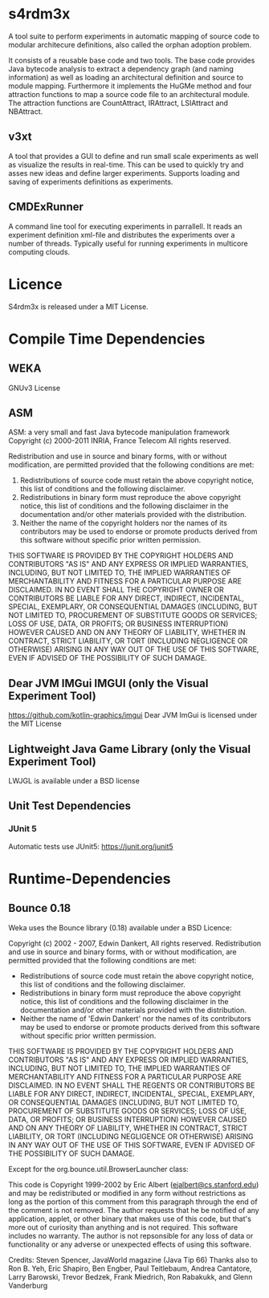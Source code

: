 # s4rdm3x
A tool suite to perform experiments in automatic mapping of source code to modular architecure definitions, also called the orphan adoption problem.

It consists of a reusable base code and two tools.
The base code provides Java bytecode analysis to extract a dependency graph (and naming information) as well as loading an architectural definition and source to module mapping. Furthermore it implements the HuGMe method and four attraction functions to map a source code file to an architectural module. The attraction functions are CountAttract, IRAttract, LSIAttract and NBAttract.

## v3xt
A tool that provides a GUI to define and run small scale experiments as well as visualize the results in real-time. This can be used to quickly try and asses new ideas and define larger experiments. Supports loading and saving of experiments definitions as experiments.

## CMDExRunner
A command line tool for executing experiments in parrallell. It reads an experiment definition xml-file and distributes the experiments over a number of threads. Typically useful for running experiments in multicore computing clouds.

# Licence
S4rdm3x is released under a MIT License.

# Compile Time Dependencies
## WEKA
GNUv3 License

## ASM
ASM: a very small and fast Java bytecode manipulation framework
Copyright (c) 2000-2011 INRIA, France Telecom
All rights reserved.

Redistribution and use in source and binary forms, with or without
modification, are permitted provided that the following conditions
are met:
1. Redistributions of source code must retain the above copyright
  notice, this list of conditions and the following disclaimer.
2. Redistributions in binary form must reproduce the above copyright
  notice, this list of conditions and the following disclaimer in the
  documentation and/or other materials provided with the distribution.
3. Neither the name of the copyright holders nor the names of its
  contributors may be used to endorse or promote products derived from
  this software without specific prior written permission.

THIS SOFTWARE IS PROVIDED BY THE COPYRIGHT HOLDERS AND CONTRIBUTORS "AS IS"
AND ANY EXPRESS OR IMPLIED WARRANTIES, INCLUDING, BUT NOT LIMITED TO, THE
IMPLIED WARRANTIES OF MERCHANTABILITY AND FITNESS FOR A PARTICULAR PURPOSE
ARE DISCLAIMED. IN NO EVENT SHALL THE COPYRIGHT OWNER OR CONTRIBUTORS BE
LIABLE FOR ANY DIRECT, INDIRECT, INCIDENTAL, SPECIAL, EXEMPLARY, OR
CONSEQUENTIAL DAMAGES (INCLUDING, BUT NOT LIMITED TO, PROCUREMENT OF
SUBSTITUTE GOODS OR SERVICES; LOSS OF USE, DATA, OR PROFITS; OR BUSINESS
INTERRUPTION) HOWEVER CAUSED AND ON ANY THEORY OF LIABILITY, WHETHER IN
CONTRACT, STRICT LIABILITY, OR TORT (INCLUDING NEGLIGENCE OR OTHERWISE)
ARISING IN ANY WAY OUT OF THE USE OF THIS SOFTWARE, EVEN IF ADVISED OF
THE POSSIBILITY OF SUCH DAMAGE.

## Dear JVM IMGui IMGUI (only the Visual Experiment Tool)
https://github.com/kotlin-graphics/imgui
Dear JVM ImGui is licensed under the MIT License

## Lightweight Java Game Library (only the Visual Experiment Tool)
LWJGL is available under a BSD license

## Unit Test Dependencies
### JUnit 5
Automatic tests use JUnit5: https://junit.org/junit5

# Runtime-Dependencies
## Bounce 0.18
Weka uses the Bounce library (0.18) available under a BSD Licence:

Copyright (c) 2002 - 2007, Edwin Dankert, All rights reserved.
Redistribution and use in source and binary forms, with or without 
modification, are permitted provided that the following conditions are met:
* Redistributions of source code must retain the above copyright notice, this list of conditions and the following disclaimer.
* Redistributions in binary form must reproduce the above copyright notice, this list of conditions and the following disclaimer in the documentation and/or other materials provided with the distribution. 
* Neither the name of 'Edwin Dankert' nor the names of its contributors may be used to endorse or promote products derived from this software without specific prior written permission. 
 
 THIS SOFTWARE IS PROVIDED BY THE COPYRIGHT HOLDERS AND CONTRIBUTORS "AS IS" 
 AND ANY EXPRESS OR IMPLIED WARRANTIES, INCLUDING, BUT NOT LIMITED TO, THE 
 IMPLIED WARRANTIES OF MERCHANTABILITY AND FITNESS FOR A PARTICULAR PURPOSE 
 ARE DISCLAIMED. IN NO EVENT SHALL THE REGENTS OR CONTRIBUTORS BE LIABLE FOR 
 ANY DIRECT, INDIRECT, INCIDENTAL, SPECIAL, EXEMPLARY, OR CONSEQUENTIAL 
 DAMAGES (INCLUDING, BUT NOT LIMITED TO, PROCUREMENT OF SUBSTITUTE GOODS OR 
 SERVICES; LOSS OF USE, DATA, OR PROFITS; OR BUSINESS INTERRUPTION) HOWEVER 
 CAUSED AND ON ANY THEORY OF LIABILITY, WHETHER IN CONTRACT, STRICT LIABILITY, 
 OR TORT (INCLUDING NEGLIGENCE OR OTHERWISE) ARISING IN ANY WAY OUT OF THE USE 
 OF THIS SOFTWARE, EVEN IF ADVISED OF THE POSSIBILITY OF SUCH DAMAGE.
 

Except for the org.bounce.util.BrowserLauncher class:

This code is Copyright 1999-2002 by Eric Albert (ejalbert@cs.stanford.edu) and may be
redistributed or modified in any form without restrictions as long as the portion of this
comment from this paragraph through the end of the comment is not removed.  The author
requests that he be notified of any application, applet, or other binary that makes use of
this code, but that's more out of curiosity than anything and is not required.  This software
includes no warranty.  The author is not repsonsible for any loss of data or functionality
or any adverse or unexpected effects of using this software.
 
Credits:
Steven Spencer, JavaWorld magazine (Java Tip 66)
Thanks also to Ron B. Yeh, Eric Shapiro, Ben Engber, Paul Teitlebaum, Andrea Cantatore,
Larry Barowski, Trevor Bedzek, Frank Miedrich, Ron Rabakukk, and Glenn Vanderburg

